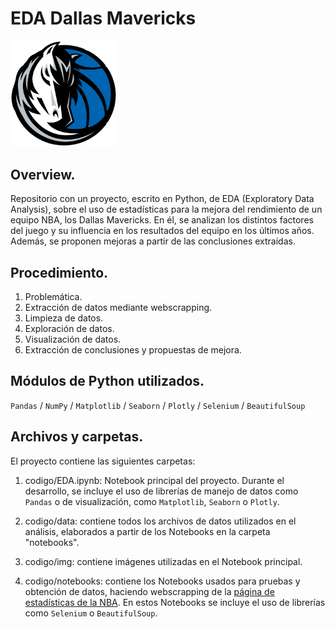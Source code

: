 # EDA Dallas Mavericks

<img src="img/mavs_logo.png" alt="NBA logo" width="170"/>

## Overview.

Repositorio con un proyecto, escrito en Python, de EDA (Exploratory Data Analysis), sobre el uso de estadísticas para la mejora del rendimiento de un equipo NBA, los Dallas Mavericks. En él, se analizan los distintos factores del juego y su influencia en los resultados del equipo en los últimos años. Además, se proponen mejoras a partir de las conclusiones extraídas.

## Procedimiento.

1. Problemática.
2. Extracción de datos mediante webscrapping.
3. Limpieza de datos.
4. Exploración de datos.
5. Visualización de datos.
6. Extracción de conclusiones y propuestas de mejora.

## Módulos de Python utilizados.

```Pandas``` / ```NumPy``` / ```Matplotlib``` / ```Seaborn``` / ```Plotly``` / ```Selenium``` / ```BeautifulSoup```

## Archivos y carpetas.

El proyecto contiene las siguientes carpetas:

1. codigo/EDA.ipynb: Notebook principal del proyecto. Durante el desarrollo, se incluye el uso de librerías de manejo de datos como ```Pandas``` o de visualización, como ```Matplotlib```, ```Seaborn``` o ```Plotly```.

2. codigo/data: contiene todos los archivos de datos utilizados en el análisis, elaborados a partir de los Notebooks en la carpeta "notebooks".

3. codigo/img: contiene imágenes utilizadas en el Notebook principal.

4. codigo/notebooks: contiene los Notebooks usados para pruebas y obtención de datos, haciendo webscrapping de la [página de estadísticas de la NBA](https://es.global.nba.com/statistics/). En estos Notebooks se incluye el uso de librerías como ```Selenium``` o ```BeautifulSoup```.








